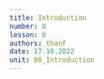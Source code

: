 ```yaml
---
title: Introduction
number: 0
lesson: 0
authors: thanf
date: 17.10.2022
unit: 00_Introduction
---
```

